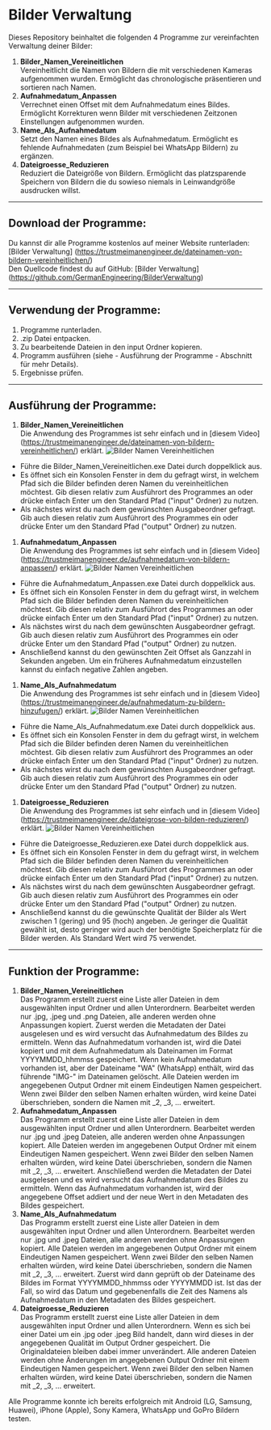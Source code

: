 # Bilder Verwaltung
Dieses Repository beinhaltet die folgenden 4 Programme zur vereinfachten Verwaltung deiner Bilder:
1. **Bilder_Namen_Vereineitlichen**<br>
Vereinheitlicht die Namen von Bildern die mit verschiedenen Kameras aufgenommen wurden.
Ermöglicht das chronologische präsentieren und sortieren nach Namen.
1. **Aufnahmedatum_Anpassen**<br>
Verrechnet einen Offset mit dem Aufnahmedatum eines Bildes.
Ermöglicht Korrekturen wenn Bilder mit verschiedenen Zeitzonen Einstellungen aufgenommen wurden.
1. **Name_Als_Aufnahmedatum**<br>
Setzt den Namen eines Bildes als Aufnahmedatum.
Ermöglicht es fehlende Aufnahmedaten (zum Beispiel bei WhatsApp Bildern) zu ergänzen.
1. **Dateigroesse_Reduzieren**<br>
Reduziert die Dateigröße von Bildern.
Ermöglicht das platzsparende Speichern von Bildern die du sowieso niemals in Leinwandgröße ausdrucken willst.

***
## Download der Programme:
Du kannst dir alle Programme kostenlos auf meiner Website runterladen: [Bilder Verwaltung] (https://trustmeimanengineer.de/dateinamen-von-bildern-vereinheitlichen/)<br>
Den Quellcode findest du auf GitHub: [Bilder Verwaltung] (https://github.com/GermanEngineering/BilderVerwaltung)

***
## Verwendung der Programme:
1. Programme runterladen.
1. .zip Datei entpacken.
1. Zu bearbeitende Dateien in den input Ordner kopieren.
1. Programm ausführen (siehe - Ausführung der Programme - Abschnitt für mehr Details).
1. Ergebnisse prüfen.

***
## Ausführung der Programme:
1. **Bilder_Namen_Vereineitlichen**<br>
Die Anwendung des Programmes ist sehr einfach und in [diesem Video] (https://trustmeimanengineer.de/dateinamen-von-bildern-vereinheitlichen/) erklärt.
![Bilder Namen Vereinheitlichen](https://trustmeimanengineer.de/wp-content/uploads/Thumbnail_Bilder_Dateinamen_Vereinheitlichen.png)
* Führe die Bilder_Namen_Vereineitlichen.exe Datei durch doppelklick aus.
* Es öffnet sich ein Konsolen Fenster in dem du gefragt wirst, in welchem Pfad sich die Bilder befinden deren Namen du vereinheitlichen möchtest.
Gib diesen relativ zum Ausführort des Programmes an oder drücke einfach Enter um den Standard Pfad ("input" Ordner) zu nutzen.
* Als nächstes wirst du nach dem gewünschten Ausgabeordner gefragt.
Gib auch diesen relativ zum Ausführort des Programmes ein oder drücke Enter um den Standard Pfad ("output" Ordner) zu nutzen.	
1. **Aufnahmedatum_Anpassen**<br>
Die Anwendung des Programmes ist sehr einfach und in [diesem Video] (https://trustmeimanengineer.de/aufnahmedatum-von-bildern-anpassen/) erklärt.
![Bilder Namen Vereinheitlichen](https://trustmeimanengineer.de/wp-content/uploads/Thumbnail_Bilder_Aufnahmedatum_Anpassen.png)
* Führe die Aufnahmedatum_Anpassen.exe Datei durch doppelklick aus.
* Es öffnet sich ein Konsolen Fenster in dem du gefragt wirst, in welchem Pfad sich die Bilder befinden deren Namen du vereinheitlichen möchtest.
Gib diesen relativ zum Ausführort des Programmes an oder drücke einfach Enter um den Standard Pfad ("input" Ordner) zu nutzen.
* Als nächstes wirst du nach dem gewünschten Ausgabeordner gefragt.
Gib auch diesen relativ zum Ausführort des Programmes ein oder drücke Enter um den Standard Pfad ("output" Ordner) zu nutzen.
* Anschließend kannst du den gewünschten Zeit Offset als Ganzzahl in Sekunden angeben. Um ein früheres Aufnahmedatum einzustellen kannst du einfach negative Zahlen angeben. 
1. **Name_Als_Aufnahmedatum**<br>
Die Anwendung des Programmes ist sehr einfach und in [diesem Video] (https://trustmeimanengineer.de/aufnahmedatum-zu-bildern-hinzufugen/) erklärt.
![Bilder Namen Vereinheitlichen](https://trustmeimanengineer.de/wp-content/uploads/Thumbnail_Bilder_Aufnahmedatum_Hinzufuegen.png)
* Führe die Name_Als_Aufnahmedatum.exe Datei durch doppelklick aus.
* Es öffnet sich ein Konsolen Fenster in dem du gefragt wirst, in welchem Pfad sich die Bilder befinden deren Namen du vereinheitlichen möchtest.
Gib diesen relativ zum Ausführort des Programmes an oder drücke einfach Enter um den Standard Pfad ("input" Ordner) zu nutzen.
* Als nächstes wirst du nach dem gewünschten Ausgabeordner gefragt.
Gib auch diesen relativ zum Ausführort des Programmes ein oder drücke Enter um den Standard Pfad ("output" Ordner) zu nutzen.
1. **Dateigroesse_Reduzieren**<br>
Die Anwendung des Programmes ist sehr einfach und in [diesem Video] (https://trustmeimanengineer.de/dateigrose-von-bilden-reduzieren/) erklärt.
![Bilder Namen Vereinheitlichen](https://trustmeimanengineer.de/wp-content/uploads/Thumbnail_Dateigroesse_Von_Bildern_Reduzieren.png)
* Führe die Dateigroesse_Reduzieren.exe Datei durch doppelklick aus.
* Es öffnet sich ein Konsolen Fenster in dem du gefragt wirst, in welchem Pfad sich die Bilder befinden deren Namen du vereinheitlichen möchtest.
Gib diesen relativ zum Ausführort des Programmes an oder drücke einfach Enter um den Standard Pfad ("input" Ordner) zu nutzen.
* Als nächstes wirst du nach dem gewünschten Ausgabeordner gefragt.
Gib auch diesen relativ zum Ausführort des Programmes ein oder drücke Enter um den Standard Pfad ("output" Ordner) zu nutzen.
* Anschließend kannst du die gewünschte Qualität der Bilder als Wert zwischen 1 (gering) und 95 (hoch) angeben.
Je geringer die Qualität gewählt ist, desto geringer wird auch der benötigte Speicherplatz für die Bilder werden. Als Standard Wert wird 75 verwendet.

***
## Funktion der Programme:
1. **Bilder_Namen_Vereineitlichen**<br>
Das Programm erstellt zuerst eine Liste aller Dateien in dem ausgewählten input Ordner und allen Unterordnern.
Bearbeitet werden nur .jpg, .jpeg und .png Dateien, alle anderen werden ohne Anpassungen kopiert.
Zuerst werden die Metadaten der Datei ausgelesen und es wird versucht das Aufnahmedatum des Bildes zu ermitteln.
Wenn das Aufnahmedatum vorhanden ist, wird die Datei kopiert und mit dem Aufnahmedatum als Dateinamen im Format YYYYMMDD_hhmmss gespeichert.
Wenn kein Aufnahmedatum vorhanden ist, aber der Dateiname "WA" (WhatsApp) enthält, wird das führende "IMG-" im Dateinamen gelöscht.
Alle Dateien werden im angegebenen Output Ordner mit einem Eindeutigen Namen gespeichert.
Wenn zwei Bilder den selben Namen erhalten würden, wird keine Datei überschrieben, sondern die Namen mit _2, _3, ... erweitert.
1. **Aufnahmedatum_Anpassen**<br>
Das Programm erstellt zuerst eine Liste aller Dateien in dem ausgewählten input Ordner und allen Unterordnern.
Bearbeitet werden nur .jpg und .jpeg Dateien, alle anderen werden ohne Anpassungen kopiert.
Alle Dateien werden im angegebenen Output Ordner mit einem Eindeutigen Namen gespeichert.
Wenn zwei Bilder den selben Namen erhalten würden, wird keine Datei überschrieben, sondern die Namen mit _2, _3, ... erweitert.
Anschließend werden die Metadaten der Datei ausgelesen und es wird versucht das Aufnahmedatum des Bildes zu ermitteln.
Wenn das Aufnahmedatum vorhanden ist, wird der angegebene Offset addiert und der neue Wert in den Metadaten des Bildes gespeichert.
1. **Name_Als_Aufnahmedatum**<br>
Das Programm erstellt zuerst eine Liste aller Dateien in dem ausgewählten input Ordner und allen Unterordnern.
Bearbeitet werden nur .jpg und .jpeg Dateien, alle anderen werden ohne Anpassungen kopiert.
Alle Dateien werden im angegebenen Output Ordner mit einem Eindeutigen Namen gespeichert.
Wenn zwei Bilder den selben Namen erhalten würden, wird keine Datei überschrieben, sondern die Namen mit _2, _3, ... erweitert.
Zuerst wird dann geprüft ob der Dateiname des Bildes im Format YYYYMMDD_hhmmss oder YYYYMMDD ist.
Ist das der Fall, so wird das Datum und gegebenenfalls die Zeit des Namens als Aufnahmedatum in den Metadaten des Bildes gespeichert.
1. **Dateigroesse_Reduzieren**<br>
Das Programm erstellt zuerst eine Liste aller Dateien in dem ausgewählten input Ordner und allen Unterordnern.
Wenn es sich bei einer Datei um ein .jpg oder .jpeg Bild handelt, dann wird dieses in der angegebenen Qualität im Output Ordner gespeichert.
Die Originaldateien bleiben dabei immer unverändert.
Alle anderen Dateien werden ohne Änderungen im angegebenen Output Ordner mit einem Eindeutigen Namen gespeichert.
Wenn zwei Bilder den selben Namen erhalten würden, wird keine Datei überschrieben, sondern die Namen mit _2, _3, ... erweitert.

Alle Programme konnte ich bereits erfolgreich mit Android (LG, Samsung, Huawei), iPhone (Apple), Sony Kamera, WhatsApp und GoPro Bildern testen.

